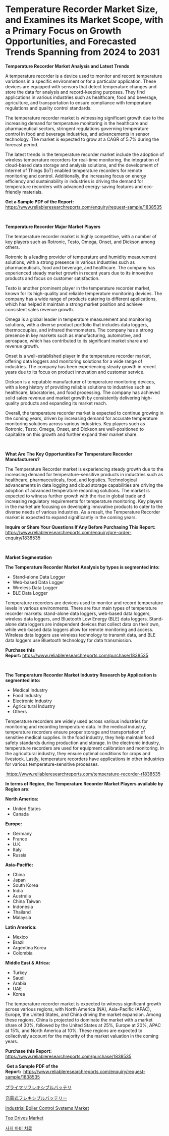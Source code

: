 <p><h1>Temperature Recorder Market Size, and Examines its Market Scope, with a Primary Focus on Growth Opportunities, and Forecasted Trends Spanning from 2024 to 2031</h1></p><p><strong>Temperature Recorder Market Analysis and Latest Trends</strong></p>
<p><p>A temperature recorder is a device used to monitor and record temperature variations in a specific environment or for a particular application. These devices are equipped with sensors that detect temperature changes and store the data for analysis and record-keeping purposes. They find applications in various industries such as healthcare, food and beverage, agriculture, and transportation to ensure compliance with temperature regulations and quality control standards.</p><p>The temperature recorder market is witnessing significant growth due to the increasing demand for temperature monitoring in the healthcare and pharmaceutical sectors, stringent regulations governing temperature control in food and beverage industries, and advancements in sensor technology. The market is expected to grow at a CAGR of 5.7% during the forecast period.</p><p>The latest trends in the temperature recorder market include the adoption of wireless temperature recorders for real-time monitoring, the integration of cloud-based data storage and analysis solutions, and the development of Internet of Things (IoT) enabled temperature recorders for remote monitoring and control. Additionally, the increasing focus on energy efficiency and sustainability in industries is driving the demand for temperature recorders with advanced energy-saving features and eco-friendly materials.</p></p>
<p><strong>Get a Sample PDF of the Report:&nbsp;</strong> <a href="https://www.reliableresearchreports.com/enquiry/request-sample/1838535">https://www.reliableresearchreports.com/enquiry/request-sample/1838535</a></p>
<p>&nbsp;</p>
<p><strong>Temperature Recorder Major Market Players</strong></p>
<p><p>The temperature recorder market is highly competitive, with a number of key players such as Rotronic, Testo, Omega, Onset, and Dickson among others.</p><p>Rotronic is a leading provider of temperature and humidity measurement solutions, with a strong presence in various industries such as pharmaceuticals, food and beverage, and healthcare. The company has experienced steady market growth in recent years due to its innovative products and focus on customer satisfaction.</p><p>Testo is another prominent player in the temperature recorder market, known for its high-quality and reliable temperature monitoring devices. The company has a wide range of products catering to different applications, which has helped it maintain a strong market position and achieve consistent sales revenue growth.</p><p>Omega is a global leader in temperature measurement and monitoring solutions, with a diverse product portfolio that includes data loggers, thermocouples, and infrared thermometers. The company has a strong presence in key markets such as manufacturing, automotive, and aerospace, which has contributed to its significant market share and revenue growth.</p><p>Onset is a well-established player in the temperature recorder market, offering data loggers and monitoring solutions for a wide range of industries. The company has been experiencing steady growth in recent years due to its focus on product innovation and customer service.</p><p>Dickson is a reputable manufacturer of temperature monitoring devices, with a long history of providing reliable solutions to industries such as healthcare, laboratories, and food processing. The company has achieved solid sales revenue and market growth by consistently delivering high-quality products and expanding its market reach.</p><p>Overall, the temperature recorder market is expected to continue growing in the coming years, driven by increasing demand for accurate temperature monitoring solutions across various industries. Key players such as Rotronic, Testo, Omega, Onset, and Dickson are well-positioned to capitalize on this growth and further expand their market share.</p></p>
<p>&nbsp;</p>
<p><strong>What Are The Key Opportunities For Temperature Recorder Manufacturers?</strong></p>
<p><p>The Temperature Recorder market is experiencing steady growth due to the increasing demand for temperature-sensitive products in industries such as healthcare, pharmaceuticals, food, and logistics. Technological advancements in data logging and cloud storage capabilities are driving the adoption of advanced temperature recording solutions. The market is expected to witness further growth with the rise in global trade and increasing regulatory requirements for temperature monitoring. Key players in the market are focusing on developing innovative products to cater to the diverse needs of various industries. As a result, the Temperature Recorder market is expected to expand significantly in the coming years.</p></p>
<p><strong>Inquire or Share Your Questions If Any Before Purchasing This Report:</strong> <a href="https://www.reliableresearchreports.com/enquiry/pre-order-enquiry/1838535">https://www.reliableresearchreports.com/enquiry/pre-order-enquiry/1838535</a></p>
<p>&nbsp;</p>
<p><strong>Market Segmentation</strong></p>
<p><strong>The Temperature Recorder Market Analysis by types is segmented into:</strong></p>
<p><ul><li>Stand-alone Data Logger</li><li>Web-based Data Logger</li><li>Wireless Data Logger</li><li>BLE Data Logger</li></ul></p>
<p><p>Temperature recorders are devices used to monitor and record temperature levels in various environments. There are four main types of temperature recorder markets: stand-alone data loggers, web-based data loggers, wireless data loggers, and Bluetooth Low Energy (BLE) data loggers. Stand-alone data loggers are independent devices that collect data on their own, while web-based data loggers allow for remote monitoring and access. Wireless data loggers use wireless technology to transmit data, and BLE data loggers use Bluetooth technology for data transmission.</p></p>
<p><strong>Purchase this Report:&nbsp;</strong><a href="https://www.reliableresearchreports.com/purchase/1838535">https://www.reliableresearchreports.com/purchase/1838535</a></p>
<p>&nbsp;</p>
<p><strong>The Temperature Recorder Market Industry Research by Application is segmented into:</strong></p>
<p><ul><li>Medical Industry</li><li>Food Industry</li><li>Electronic Industry</li><li>Agricultural Industry</li><li>Others</li></ul></p>
<p><p>Temperature recorders are widely used across various industries for monitoring and recording temperature data. In the medical industry, temperature recorders ensure proper storage and transportation of sensitive medical supplies. In the food industry, they help maintain food safety standards during production and storage. In the electronic industry, temperature recorders are used for equipment calibration and monitoring. In the agricultural industry, they ensure optimal conditions for crops and livestock. Lastly, temperature recorders have applications in other industries for various temperature-sensitive processes.</p></p>
<p><a href="https://www.reliableresearchreports.com/temperature-recorder-r1838535">&nbsp;https://www.reliableresearchreports.com/temperature-recorder-r1838535</a></p>
<p><strong>In terms of Region, the Temperature Recorder Market Players available by Region are:</strong></p>
<p>
    <p> <strong> North America: </strong>
        <ul>
            <li>United States</li>
            <li>Canada</li>
        </ul>
        </p> 
    <p> <strong> Europe: </strong>
        <ul>
            <li>Germany</li>
            <li>France</li>
            <li>U.K.</li>
            <li>Italy</li>
            <li>Russia</li>
        </ul>
        </p> 
    <p> <strong> Asia-Pacific: </strong>
        <ul>
            <li>China</li>
            <li>Japan</li>
            <li>South Korea</li>
            <li>India</li>
            <li>Australia</li>
            <li>China Taiwan</li>
            <li>Indonesia</li>
            <li>Thailand</li>
            <li>Malaysia</li>
        </ul>
        </p> 
    <p> <strong> Latin America: </strong>
        <ul>
            <li>Mexico</li>
            <li>Brazil</li>
            <li>Argentina Korea</li>
            <li>Colombia</li>
        </ul>
        </p> 
    <p> <strong> Middle East & Africa: </strong>
        <ul>
            <li>Turkey</li>
            <li>Saudi</li>
            <li>Arabia</li>
            <li>UAE</li>
            <li>Korea</li>
        </ul>
    </p>
    </p>
<p><p>The temperature recorder market is expected to witness significant growth across various regions, with North America (NA), Asia-Pacific (APAC), Europe, the United States, and China driving the market expansion. Among these regions, China is projected to dominate the market with a market share of 30%, followed by the United States at 25%, Europe at 20%, APAC at 15%, and North America at 10%. These regions are expected to collectively account for the majority of the market valuation in the coming years.</p></p>
<p><strong>Purchase this Report: </strong><a href="https://www.reliableresearchreports.com/purchase/1838535">https://www.reliableresearchreports.com/purchase/1838535</a></p>
<p>&nbsp;<strong>Get a Sample PDF of the Report:&nbsp;&nbsp;</strong><a href="https://www.reliableresearchreports.com/enquiry/request-sample/1838535">https://www.reliableresearchreports.com/enquiry/request-sample/1838535</a></p>
<p><strong></strong></p>
<p><p><a href="https://github.com/KaliMetz2023/Market-Research-Report-List-1/blob/main/3944410160633.md">プライマリフレキシブルバッテリ</a></p><p><a href="https://github.com/JoanaNitzsche/Market-Research-Report-List-1/blob/main/3342308160632.md">充電式フレキシブルバッテリー</a></p><p><a href="https://github.com/HenrietteMills1/Market-Research-Report-List-1/blob/main/industrial-boiler-control-systems-market.md">Industrial Boiler Control Systems Market</a></p><p><a href="https://github.com/alexxisgm/Market-Research-Report-List-1/blob/main/top-drives-market.md">Top Drives Market</a></p><p><a href="https://github.com/emakpiahsopiah/Market-Research-Report-List-1/blob/main/9865202172754.md">사지 마비 치료</a></p></p>